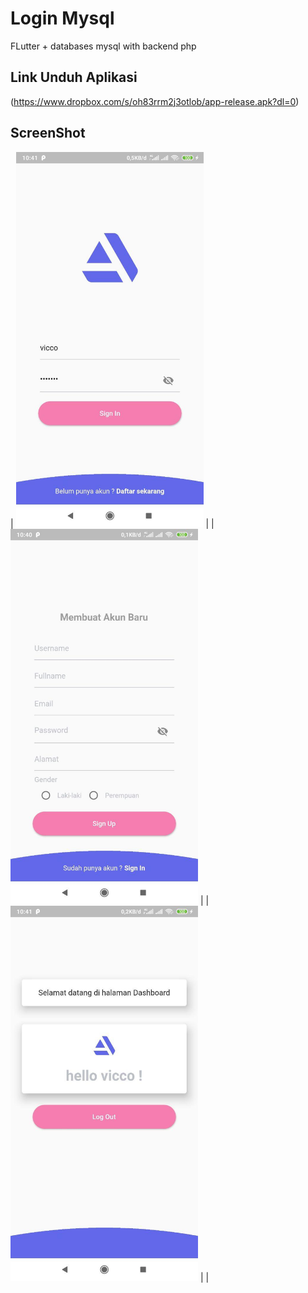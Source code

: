 # Login Mysql 

FLutter + databases mysql with backend php

## Link Unduh Aplikasi
(https://www.dropbox.com/s/oh83rrm2j3otlob/app-release.apk?dl=0)

## ScreenShot
|
<img src="images/login.jpg" height="600" width="300">  |
|
<img src="images/register.jpg" height="600" width="300">  |
|
<img src="images/home.jpg" height="600" width="300">  |
|
